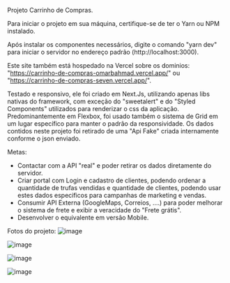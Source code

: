 Projeto Carrinho de Compras.

Para iniciar o projeto em sua máquina, certifique-se de ter o Yarn ou NPM instalado.

Após instalar os componentes necessários, digite o comando "yarn dev" para iniciar o servidor no endereço padrão (http://localhost:3000).

Este site também está hospedado na Vercel sobre os dominios:
"https://carrinho-de-compras-omarbahmad.vercel.app/"
ou
"https://carrinho-de-compras-seven.vercel.app/".

Testado e responsivo, ele foi criado em Next.Js, utilizando apenas libs nativas do framework, com exceção do "sweetalert" e do "Styled Components" utilizados para renderizar o css da aplicação. Predominantemente em Flexbox, foi usado também o sistema de Grid em um lugar específico para manter o padrão da responsividade. Os dados contidos neste projeto foi retirado de uma "Api Fake" criada internamente conforme o json enviado.

Metas:
 - Contactar com a API "real" e poder retirar os dados diretamente do servidor.
 - Criar portal com Login e cadastro de clientes, podendo ordenar a quantidade de trufas vendidas e quantidade de clientes, podendo usar estes dados especificos para campanhas de marketing e vendas.
 - Consumir API Externa (GoogleMaps, Correios, ....) para poder melhorar o sistema de frete e exibir a veracidade do "Frete grátis".
 - Desenvolver o equivalente em versão Mobile.

Fotos do projeto:
![image](https://user-images.githubusercontent.com/78921702/143468726-e4fe43e3-a5c3-4d8f-91db-104935d6a926.png)

![image](https://user-images.githubusercontent.com/78921702/143468941-6e1323f4-315f-4225-aa8f-0f45ade5e191.png)

![image](https://user-images.githubusercontent.com/78921702/143468997-7da51614-c138-4138-b3df-4d9aeeefe326.png)


![image](https://user-images.githubusercontent.com/78921702/143469031-86257058-f61d-49d7-bcdb-b6b7c81bd0fb.png)

